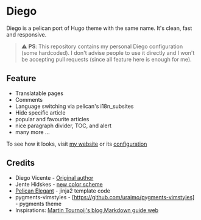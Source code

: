 # Diego

Diego is a pelican port of Hugo theme with the same name. It's clean, fast and
responsive.

> :warning: **PS**: This repository contains my personal Diego configuration
> (some hardcoded). I don't advise people to use it directly and I won't be
> accepting pull requests (since all feature here is enough for me).

## Feature

- Translatable pages
- Comments
- Language switching via pelican's i18n_subsites
- Hide specific article
- popular and favourite articles
- nice paragraph divider, TOC, and alert
- many more ...

To see how it looks, visit [my website][my-web] or its [configuration][sc]

## Credits

- Diego Vicente - [Original author](https://gitlab.com/DiegoVicente/diegovicente.gitlab.io)
- Jente Hidskes - [new color scheme](https://github.com/Hjdskes/diego-hugo-theme)
- [Pelican Elegant](https://github.com/Pelican-Elegant/elegant) - jinja2
  template code
- pygments-vimstyles - [https://github.com/uraimo/pygments-vimstyles] - pygments theme
- Inspirations: [Martin Tournoij's blog](https://www.arp242.net/),[Markdown guide web](https://www.markdownguide.org/)

[my-web]: https://azzamsa.com/
[sc]: https://github.com/azzamsa/azzamsa.github.io
